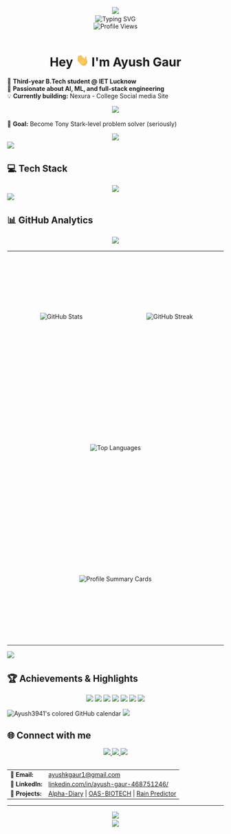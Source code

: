 <!-- Dynamic Banner -->
<div align="center">
  <img src="https://capsule-render.vercel.app/api?type=waving&color=0:FF6B6B,50:4ECDC4,100:45B7D1&height=200&section=header&text=Ayush%20Gaur&fontSize=60&animation=fadeIn&fontAlignY=35&desc=Tony%20Stark-level%20Problem%20Solver&descAlignY=70&descAlign=50"/>
</div>

<!-- Animated Typing Header -->
<div align="center">
  <img src="https://readme-typing-svg.demolab.com/?font=Jetbrains+mono&size=35&duration=3000&pause=1000&color=33FF33&center=true&vCenter=true&width=1000&lines=Hey+%F0%9F%91%8B%2C+I'm+Ayush+Gaur;Third-year+B.Tech+%40+IET+Lucknow;AI%2C+ML+%26+Full-Stack+Engineer;Building+Nexura+-+Social+Platform;Tony+Stark-level+Problem+Solver!" alt="Typing SVG" />
</div>

<!-- Profile Views Counter -->
<div align="center">
  <img src="https://komarev.com/ghpvc/?username=Ayush3941&label=Profile%20views&color=0e75b6&style=flat" alt="Profile Views" />

</div>



<br>

<!-- Enhanced Introduction -->
<h1 align="center">
  Hey <img src="https://raw.githubusercontent.com/ABSphreak/ABSphreak/master/gifs/Hi.gif" width="30"> I'm Ayush Gaur
</h1>

🎯 **Third-year B.Tech student @ IET Lucknow**  
🧠 **Passionate about AI, ML, and full-stack engineering**  
💡 **Currently building:** Nexura - College Social media Site  

<div align="center">
  <img src="https://media.giphy.com/media/qgQUggAC3Pfv687qPC/giphy.gif" width="400" />
</div>

🚀 **Goal:** Become Tony Stark-level problem solver (seriously)

<div align="center">
  <img src="https://media.giphy.com/media/l0HlBO7eyXzSZkJri/giphy.gif" width="300" />
</div>

<!-- Rainbow Divider -->
<img src="https://raw.githubusercontent.com/andreasbm/readme/master/assets/lines/rainbow.png" />

## 💻 Tech Stack

<!-- Enhanced Tech Stack with Skill Icons -->
<div align="center">
  <img src="https://skillicons.dev/icons?i=python,java,cpp,js,html,css,react,tailwind,django,nodejs,express,mongodb,postgres,aws,docker,git&theme=dark&perline=8" />
</div>


<!-- Matrix Divider -->
<img src="https://raw.githubusercontent.com/andreasbm/readme/master/assets/lines/solar.png" />

## 📊 GitHub Analytics

<!-- Enhanced GitHub Stats -->


<div align="center">
  <img src="https://github-readme-activity-graph.vercel.app/graph?username=Ayush3941&theme=tokyo-night&hide_border=true" />
</div>

<!-- Original Enhanced Stats Table -->
<table align="center">
  <tr>
    <td align="center" width="400" height="300">
      <img src="https://github-readme-stats.vercel.app/api?username=Ayush3941&show_icons=true&theme=tokyonight&hide_border=false" width="400" height="300" alt="GitHub Stats" />
    </td>
    <td align="center" width="400" height="300">
      <img src="https://github-readme-streak-stats.herokuapp.com?user=Ayush3941&theme=tokyonight&hide_border=false" width="400" height="300" alt="GitHub Streak" />
    </td>
  </tr>
  <tr>
    <td align="center" colspan="2" width="800" height="300">
      <img src="https://github-readme-stats.vercel.app/api/top-langs/?username=Ayush3941&theme=tokyonight&hide_border=false&langs_count=8&layout=compact" width="800" height="300" alt="Top Languages" />
    </td>
  </tr>
  <tr>
    <td align="center" colspan="2" width="800" height="300">
      <img src="https://github-profile-summary-cards.vercel.app/api/cards/profile-details?username=Ayush3941&theme=tokyonight" width="800" height="300" alt="Profile Summary Cards" />
    </td>
  </tr>
</table>

<!-- Animated Rainbow Line -->
<img src="https://raw.githubusercontent.com/andreasbm/readme/master/assets/lines/rainbow.png" />

## 🏆 Achievements & Highlights

<p align="center">
  <img src="https://github-profile-trophy.vercel.app/?username=Ayush3941&theme=gruvbox&no-frame=true&no-bg=true&title=MultiLanguage&column=1" />
  <img src="https://github-profile-trophy.vercel.app/?username=Ayush3941&theme=gruvbox&no-frame=true&no-bg=true&title=Commits&column=1" />
  <img src="https://github-profile-trophy.vercel.app/?username=Ayush3941&theme=gruvbox&no-frame=true&no-bg=true&title=PullRequest&column=1" />
  <img src="https://github-profile-trophy.vercel.app/?username=Ayush3941&theme=gruvbox&no-frame=true&no-bg=true&title=Repositories&column=1" />
  <img src="https://github-profile-trophy.vercel.app/?username=Ayush3941&theme=gruvbox&no-frame=true&no-bg=true&title=Experience&column=1" />
  <img src="https://github-profile-trophy.vercel.app/?username=Ayush3941&theme=gruvbox&no-frame=true&no-bg=true&title=Followers&column=1" />
  <img src="https://github-profile-trophy.vercel.app/?username=Ayush3941&theme=gruvbox&no-frame=true&no-bg=true&title=Issues&column=1" />
</p>

<!-- Contribution Snake Animation -->
<img src="https://ghchart.rshah.org/FF6B6B/Ayush3941" alt="Ayush3941's colored GitHub calendar" />





<!-- Animated Wave Divider -->
<img src="https://raw.githubusercontent.com/andreasbm/readme/master/assets/lines/water.png" />

## 🌐 Connect with me

<!-- Enhanced Social Links with Badges -->
<div align="center">
  <a href="mailto:ayushkgaur1@gmail.com">
    <img src="https://img.shields.io/badge/Gmail-D14836?style=for-the-badge&logo=gmail&logoColor=white" />
  </a>
  <a href="https://www.linkedin.com/in/ayush-gaur-468751246/">
    <img src="https://img.shields.io/badge/LinkedIn-0077B5?style=for-the-badge&logo=linkedin&logoColor=white" />
  </a>
  <a href="https://github.com/Ayush3941">
    <img src="https://img.shields.io/badge/GitHub-100000?style=for-the-badge&logo=github&logoColor=white" />
  </a>
</div>

<br>

<!-- Original Contact Table -->
<table align="center">
  <tr>
    <td><strong>📩 Email:</strong></td>
    <td><a href="mailto:ayushkgaur1@gmail.com">ayushkgaur1@gmail.com</a></td>
  </tr>
  <tr>
    <td><strong>💼 LinkedIn:</strong></td>
    <td><a href="https://www.linkedin.com/in/ayush-gaur-468751246/">linkedin.com/in/ayush-gaur-468751246/</a></td>
  </tr>
  <tr>
    <td><strong>📘 Projects:</strong></td>
    <td>
      <a href="https://github.com/Ayush3941/alpha-diary">Alpha-Diary</a> |
      <a href="https://github.com/Ayush3941/OAS-BIOTECH">OAS-BIOTECH</a> |
      <a href="https://github.com/Ayush3941/Rain-Predictor">Rain Predictor</a>
    </td>
  </tr>
</table>

<!-- Animated Quote -->


---

<div align="center">
  <div align="center">
  <img src="https://quotes-github-readme.vercel.app/api?type=horizontal&theme=tokyonight" />
</div>
</div>

<!-- Footer -->
<div align="center">
  <img src="https://capsule-render.vercel.app/api?type=waving&color=gradient&height=120&section=footer"/>
</div>
